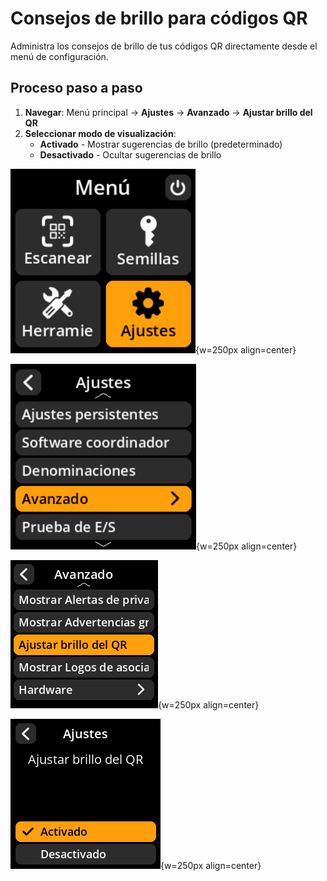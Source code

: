 # Consejos de brillo para códigos QR

Administra los consejos de brillo de tus códigos QR directamente desde el menú de configuración.

## Proceso paso a paso

1. **Navegar**: Menú principal → **Ajustes** → **Avanzado** → **Ajustar brillo del QR**
2. **Seleccionar modo de visualización**:
     - **Activado** - Mostrar sugerencias de brillo (predeterminado)
     - **Desactivado** - Ocultar sugerencias de brillo

![Menú de selección de ajustes](images/HomeScreenSettingsSelectView_dc_as_es.png){w=250px align=center}

![Menú de selección avanzada](images/SettingsMainMenuAdvancedSelectView_dc_as_es.png){w=250px align=center}

![Mostrar sugerencias de brillo del QR](images/ShowQrBrightnessTipsSelectView_dc_as_es.png){w=250px align=center}

![Configuración de las sugerencias de brillo del QR](images/SettingsEntryUpdateSelectionView_qr_brightness_tips_dc_as_es.png){w=250px align=center}
